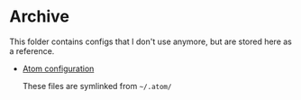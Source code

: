 # Archive

This folder contains configs that I don't use anymore, but are stored here as a reference.

* [Atom configuration](atom/)
  
  These files are symlinked from `~/.atom/`